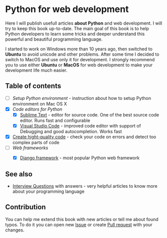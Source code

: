 Python for web development
==========

Here I will publish usefull articles **about Python** and web development. I will try to keep this book up-to-date. The main goal of this book is to help Python developers to learn some tricks and deeper understand this powerful and beautiful programming language.

I started to work on Windows more than 10 years ago, then switched to **Ubuntu** to avoid unicode and other problems. After some time I decided to switch to MacOS and use only it for development. I strongly recommend you to use either **Ubuntu** or **MacOS** for web development to make your development life much easier.


Table of contents
----------

- [ ] *Setup Python environment* - instruction about how to setup Python environment on Mac OS X
- [x] *Code editors for Python*
  - [x] [Sublime Text](Articles/SublimeText.md) - editor for source code. One of the best source code editor. Runs fast and configurable
  - [x] [Visual Studio Code](Articles/VSCode.md) - improved code editor with support of Debugging and good autocompletion. Works fast
- [x] [Create hight-quality code](Articles/CodeQuality.md) - check your code on errors and detect too complex parts of code
- [ ] *Web frameworks*
  - [x] [Django framework](Articles/Django.md) - most popular Python web framework


See also
----------

 * [Interview Questions](https://github.com/1st/interview) with answers - very helpful articles to know more about your programming language


Contribution
----------

You can help me extend this book with new articles or tell me about found typos. To do it you can open new [Issue](https://github.com/1st/python-book/issues) or create [Pull request](https://github.com/1st/python-book/pulls) with your changes.
